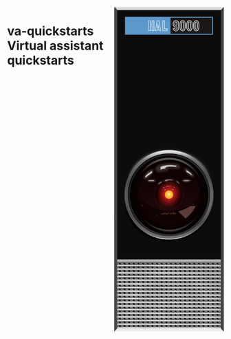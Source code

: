 <img src="assets/Hal_9000_Panel.svg" alt="Hal 9000 panel" style="width: 255px;" align="right">

# va-quickstarts Virtual assistant quickstarts
